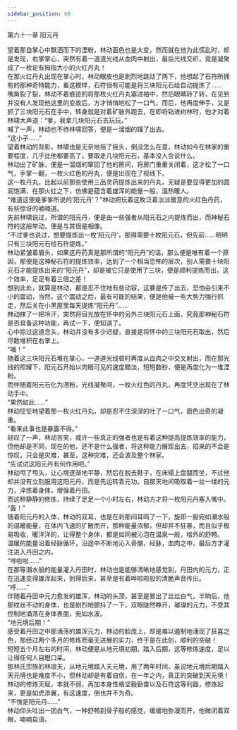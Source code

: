 ```yaml
---
sidebar_position: 60
---
```

 第六十一章 阳元丹


望着那自掌心中飘洒而下的湮粉，林动面色也是大变，然而就在他为此慌乱时，却是发现，右掌掌心，突然有着一道道光线从血肉中射出，最后光线交织，竟是凝聚成了一枚足有拇指大小的火红丹丸！  
在那火红丹丸出现在掌心时，林动眼皮也是剧烈地跳动了两下，他想起了石符所拥有的那种奇特能力，看这模样，石符很有可能是将三块阳元石给自动提炼了……  
嘴角裂了裂，林动不着痕迹的将那枚火红丹丸塞进袖中，然后眼睛转了转，在见到并没有人发现他这里的变故后，方才悄悄地松了一口气，而后，他再度伸手，又是抓了三块阳元石在手中，转身就是对着矿脉外跑去，在即将钻进树林时，他才对着林啸大声道：“爹，我拿几块阳元石去玩玩。”  
喊了一声，林动也不待林啸回答，便是一溜烟的蹿了出去。  
“这小子……”  
望着林动的背影，林啸也是无奈地摇了摇头，倒没怎么在意，林动如今在林家的重要程度，几乎比他都要高了，要取走几块阳元石，基本没人会说什么。  
林动出了矿脉，便是一溜烟的窜回了他的房间，将房门重重关闭着，这才松了一口气，手掌一翻，一枚火红色的丹丸，便是出现在了视线下。  
这一枚丹丸，比起以前那些使用三品灵药提炼出来的丹丸，无疑是要显得更加的圆润饱满，在那火红之下，仿佛是蕴含着雄浑的能量一般，温热暖人。  
“难道这便是爹爹所说的‘阳元丹’？”林动把玩着这枚泛着淡淡暖意的火红色丹药，有些惊讶的喃喃道。  
先前林啸说过，所谓的阳元丹，便是由一些强者从阳元石之内提炼而出，而神秘石符的这般举动，便是与其很是相像。  
“不过爹也说过，想要提炼出一枚‘阳元丹’，那得需要十枚阳元石，但先前……明明只有三块阳元石给石符提炼。”  
林动紧皱着眉头，如果这丹药真是那所谓的“阳元丹”的话，那么便是唯有着一个原因，那便是这神秘石符的提炼效率，达到了一个相当恐怖的层次，别人需要十块阳元石才能提炼出来的“阳元丹”，却是被它只是使用了三块，便是顺利提炼而出，这个效率，足足有着三倍之差！  
想到此处，就算是林动，都是忍不住地有些动容，这要是传了出去，恐怕会引来不小的震动，当然，这个震动之后，最有可能的结果，便是他被一些大势力强行抓走，然后关在小黑屋里每天提炼“阳元丹”……  
林动抹了一把冷汗，突然将目光放在怀中的另外三块阳元石上面，究竟那神秘石符是否具备这种功能，再试一下，便知道了。  
心中掠过这道念头，林动并没有多少迟疑，直接是将怀中的三块阳元石取出，然后尽数堆积在右掌上。  
“嗤！”  
随着这三块阳元石堆在掌心，一道道光线顿时再度从血肉之中交叉射出，而在那光线的照耀下，阳元石开始以肉眼可见的速度黯淡，短短数秒，便是再度化为一堆湮粉。  
而伴随着阳元石化为湮粉，光线凝聚间，一枚火红色的丹丸，再度凭空出现在了林动手中。  
“果然如此……”  
林动怔怔地望着那一枚火红丹丸，却是忍不住深深的吐了一口气，面色出奇的凝重。  
“看来此事也是暴露不得。”  
轻叹了一声，林动苦笑，或许一些真正的强者也是有着这种提高提炼效率的能力，但他却是不同，现在的他，还不是什么强者，将这种能力展现出去，招来的不会是惊叹，只会是灾难，甚至，这种灾难，还会波及整个林家。  
“先试试这阳元丹有何作用吧。”  
林动甩了甩头，让心境逐渐地平静，然后在脱去鞋子，在床榻上盘腿而坐，不过他却并没有立刻服用这阳元丹，而是先运转青元功，自那天地间吸取着一丝一缕的元力，淬炼着身体，增强着丹田。  
而这种静静的修炼，持续了足足一个小时左右，林动方才将一枚阳元丹塞入嘴中。  
“轰！”  
随着阳元丹的入体，林动的双耳，也是在刹那间耳鸣了一下，旋即一股宛如潮水般的温暖能量，在体内飞速的扩散而开，那种能量浓郁，但却并不狂暴，而且似乎极易吸收，暖洋洋的，让得整个身体，都是如同被沁泡在温泉一般，格外的舒畅。  
温暖的能量沿着经脉循环，沿途中不断地沁入骨骼，经脉，血肉之中，最后方才灌注进入丹田之内。  
“哗啦啦……”  
在那等潮水般的能量灌入丹田时，林动也是能够清晰地感觉到，丹田内的元力，正在迅速变得雄浑起来，到得后来，甚至是有着哗啦啦般的清脆声音传出。  
“呼……”  
伴随着丹田中元力愈发的雄浑，林动的头顶，甚至是冒出了丝丝白气，半晌后，他那纹丝不动的身体，也是剧烈地颤抖了一下，双眼陡然睁开，璀璨的元力，不受其控制地涌荡在身体表面，宛如水波。  
“地元境后期！”  
感受着丹田之中那涌荡的雄浑元力，林动的脸庞上，却是难以遏制地涌现了狂喜之色，那经过两个多月的修炼而毫无进展的实力，终于是在此刻，顺利的突破！  
短短五个月左右的时间，林动便是从地元境初期，踏入后期，这等修炼速度，足以让得任何人目瞪口呆。  
那林氏宗族的林琅天，从地元境踏入天元境，用了两年时间，虽说地元境后期踏入天元境也是难度不小，但林动却是有着自信，在一年之内，真正的突破到天元境！  
林动的修炼天赋，本就不弱，再加本身性格坚毅勤奋以及石符这等利器，修炼起来，更是如虎添翼，有这速度，倒也并不为奇。  
“不愧是阳元丹……”  
林动仰头吐出一团白气，一种舒畅到骨子般的感觉，缓缓地弥漫而开，他微闭着双眼，喃喃自语。  
  
  
